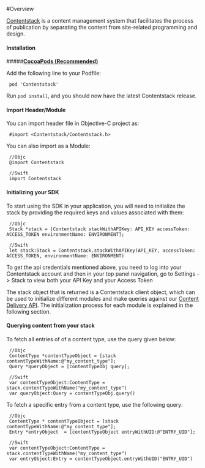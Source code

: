 #Overview

[Contentstack](https://www.contentstack.com/) is a content management system that facilitates the process of publication by separating the content from site-related programming and design.

#### Installation
#####**[CocoaPods (Recommended)](https://cocoapods.org)**

Add the following line to your Podfile:  

     pod 'Contentstack'

Run `pod install`, and you should now have the latest Contentstack release.

#### Import Header/Module
You can import header file in Objective-C project as:

     #import <Contentstack/Contentstack.h>

You can also import as a Module:

     //Objc
     @import Contentstack

     //Swift
     import Contentstack


#### Initializing your SDK

To start using the SDK in your application, you will need to initialize the stack by providing the required keys and values associated with them:
    
     //Objc
     Stack *stack = [Contentstack stackWithAPIKey: API_KEY accessToken: ACCESS_TOKEN environmentName: ENVIRONMENT];
     
     //Swift
     let stack:Stack = Contentstack.stackWithAPIKey(API_KEY, accessToken: ACCESS_TOKEN, environmentName: ENVIRONMENT)
     
To get the api credentials mentioned above, you need to log into your Contentstack account and then in your top panel navigation, go to Settings -&gt; Stack to view both your API Key and your Access Token

The stack object that is returned is a Contentstack client object, which can be used to initialize different modules and make queries against our [Content Delivery API](https://contentstack.com/docs/apis/content-delivery-api/). The initialization process for each module is explained in the following section.


#### Querying content from your stack

To fetch all entries of of a content type, use the query given below:
    
     //Objc
     ContentType *contentTypeObject = [stack contentTypeWithName:@"my_content_type"];
     Query *queryObject = [contentTypeObj query];
     
     //Swift
     var contentTypeObject:ContentType = stack.contentTypeWithName("my_content_type")
     var queryObject:Query = contentTypeObj.query()
     

To fetch a specific entry from a content type, use the following query:

     //Objc
     ContentType * contentTypeObject = [stack contentTypeWithName:@"my_content_type"];
     Entry *entryObject  = [contentTypeObject entryWithUID:@"ENTRY_UID"];
     
     //Swift
     var contentTypeObject:ContentType = stack.contentTypeWithName("my_content_type")
     var entryObject:Entry = contentTypeObject.entryWithUID("ENTRY_UID")
     
